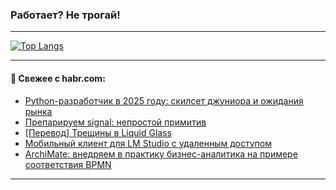 ### Работает? Не трогай!

---
<!--
#### 🛠️ Technical stack:

![Java](https://img.shields.io/badge/Java-informational?logo=Oracle&style=flat&logoColor=white&color=FF4500)
![Kotlin](https://img.shields.io/badge/Kotlin-informational?logo=Kotlin&style=flat&logoColor=white&color=774D97)
![TS](https://img.shields.io/badge/TypeScript-informational?logo=typeScript&style=flat&logoColor=black&color=017acc)
![Python](https://img.shields.io/badge/Python-informational?logo=Python&style=flat&logoColor=black&color=ffdd54) <br>
![Spring](https://img.shields.io/badge/Spring-informational?logo=Spring&style=flat&logoColor=white&color=6DB33F) 
![SpringBoot](https://img.shields.io/badge/SpringBoot-informational?logo=SpringBoot&style=flat&logoColor=white&color=6DB33F)
![Nest](https://img.shields.io/badge/NestJS-informational?logo=NestJS&style=flat&logoColor=white&color=E0234E) 
![NodeJS](https://img.shields.io/badge/NodeJS-informational?logo=node.js&style=flat&logoColor=white&color=70A760)<br>
![PostgreSQL](https://img.shields.io/badge/PostgreSQL-informational?logo=PostgreSQL&style=flat&logoColor=white&color=DAA520)
![MongoDB](https://img.shields.io/badge/MongoDB-informational?logo=MongoDB&style=flat&logoColor=white&color=870000)
![Apache](https://img.shields.io/badge/Apache-informational?logo=apache&style=flat&logoColor=white&color=f74e28)

___ 
-->

<!--- #### 🛠️ : --->

[![Top Langs](https://github-readme-stats-82jvfl3w3-advtsettinggmailcoms-projects.vercel.app/api/top-langs/?username=zloylis&langs_count=10&hide_title=true&title_color=e6edf3&size_weight=0.5&count_weight=0.5&layout=compact&hide_progress=true&hide_border=true&theme=dracula&hide=css,makefile,cmake)](https://github.com/zloylis)

<!---


####  :octocat:&nbsp;&nbsp; Статистика:

![GitHub stats](https://github-readme-stats-u2qms2cxw-advtsettinggmailcoms-projects.vercel.app/api?username=zloylis&show_icons=true&hide_border=true&theme=dracula&title_color=e6edf3&include_all_commits=true&count_private=true&hide_rank=false&hide_title=true&rank_icon=github)
-->
---

#### 💬 Свежее с habr.com:

<!-- BLOG-POST-LIST:START -->
- [Python-разработчик в 2025 году: скилсет джуниора и ожидания рынка](https://habr.com/ru/companies/yandex_praktikum/articles/952058/?utm_source=habrahabr&utm_medium=rss&utm_campaign=952058)
- [Препарируем signal: непростой примитив](https://habr.com/ru/companies/psb/articles/955912/?utm_source=habrahabr&utm_medium=rss&utm_campaign=955912)
- [[Перевод] Трещины в Liquid Glass](https://habr.com/ru/articles/956116/?utm_source=habrahabr&utm_medium=rss&utm_campaign=956116)
- [Мобильный клиент для LM Studio с удаленным доступом](https://habr.com/ru/articles/956272/?utm_source=habrahabr&utm_medium=rss&utm_campaign=956272)
- [ArchiMate: внедряем в практику бизнес-аналитика на примере соответствия BPMN](https://habr.com/ru/articles/955332/?utm_source=habrahabr&utm_medium=rss&utm_campaign=955332)
<!-- BLOG-POST-LIST:END -->

---
